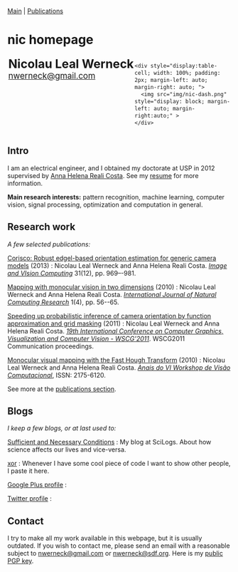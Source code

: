 <head profile="http://www.w3.org/2005/10/profile">
  <meta charset="UTF-8">
  <title>Nic Werneck Homepage</title>
  <link rel="shortcut icon" href="/~nlw/img/favicon.ico" type="image/x-icon" />
  <link rel="stylesheet" type="text/css" href="css/estilo.css" media="screen" />
</head>

[Main](index.html) | [Publications](publications.html)

nic homepage
============

<div style="display: table; width: 100%;">
  <div style="display: table-row;">
    <div style="display:table-cell; padding: 2px; vertical-align: top">
      <span style="font-size: 20pt; font-weight: bold;" >
        Nicolau&nbsp;Leal&nbsp;Werneck
      </span>
      <br/>
      <span style="font-size: 14pt;" >
        <a href="mailto:nwerneck@gmail.com">nwerneck@gmail.com</a><br/>
      </span>
      <br/>
    </div>

    <div style="display:table-cell; width: 100%; padding: 2px; margin-left: auto; margin-right: auto; ">
      <img src="img/nic-dash.png" style="display: block; margin-left: auto; margin-right:auto;" >
    </div>
  </div>
</div>

<div style="clear: both"></div>

## Intro
I am an electrical engineer, and I obtained my doctorate at USP in 2012 supervised by [Anna Helena Reali Costa](http://www.lti.pcs.usp.br/~anna/). See my <a href="./nic-cv.pdf" onClick="javascript: pageTracker._trackPageview('./nic-cv.pdf'); ">resume</a> for more information.

**Main research interests:** pattern recognition, machine learning, computer vision, signal processing, optimization and computation in general.

## Research work
_A few selected publications:_

[Corisco: Robust edgel-based orientation estimation for generic camera models](./almoxarifado/imavis2013-final.pdf) (2013)
:    Nicolau Leal Werneck and Anna Helena Reali Costa. [_Image and VIsion Computing_](http://dx.doi.org/10.1016/j.imavis.2013.10.004) 31(12), pp. 969–-981.

[Mapping with monocular vision in two dimensions](./almoxarifado/WerneckCosta10.pdf) (2010)
:    Nicolau Leal Werneck and Anna Helena Reali Costa. [_International Journal of Natural Computing Research_](http://dx.doi.org/10.4018/jncr.20101001) 1(4), pp. 56--65.

[Speeding up probabilistic inference of camera orientation by function approximation and grid masking](./almoxarifado/nic-wscg2011.pdf) (2011)
:    Nicolau Leal Werneck and Anna Helena Reali Costa. [_19th International Conference on Computer Graphics, Visualization and Computer Vision - WSCG'2011_](http://wscg.zcu.cz/WSCG2011/wscg2011.htm). WSCG2011 Communication proceedings.

[Monocular visual mapping with the Fast Hough Transform](./almoxarifado/72827.pdf) (2010)
:    Nicolau Leal Werneck and Anna Helena Reali Costa. [_Anais do VI Workshop de Visão Computacional_](http://iris.sel.eesc.usp.br/wvc/), ISSN: 2175-6120.


See more at the [publications section](./publications.html).

## Blogs
_I keep a few blogs, or at last used to:_

[Sufficient and Necessary Conditions](http://www.scilogs.com/sufficient_and_necessary_conditions/)
:    My blog at SciLogs. About how science affects our lives and vice-versa.

[xor](http://xor0110.wordpress.com)
:    Whenever I have some cool piece of code I want to show other people, I paste it here.

[Google Plus profile](https://plus.google.com/113933651089797572744/posts)
:    &nbsp;

[Twitter profile](https://twitter.com/nwerneck)
:    &nbsp;    


## Contact
I try to make all my work available in this webpage, but it is usually outdated. If you wish to contact me, please send an email with a reasonable subject to [nwerneck@gmail.com](mailto:nwerneck@gmail.com) or [nwerneck@sdf.org](mailto:nwerneck@sdf.org). Here is my [public PGP key](./pubkey-nwerneck.asc).
